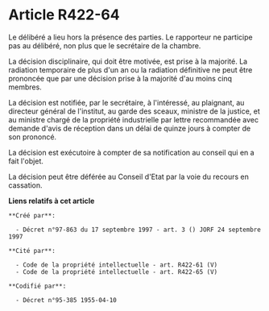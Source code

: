 # Article R422-64

Le délibéré a lieu hors la présence des parties. Le rapporteur ne participe pas au délibéré, non plus que le secrétaire de la
chambre.

La décision disciplinaire, qui doit être motivée, est prise à la majorité. La radiation temporaire de plus d'un an ou la
radiation définitive ne peut être prononcée que par une décision prise à la majorité d'au moins cinq membres.

La décision est notifiée, par le secrétaire, à l'intéressé, au plaignant, au directeur général de l'institut, au garde des
sceaux, ministre de la justice, et au ministre chargé de la propriété industrielle par lettre recommandée avec demande d'avis
de réception dans un délai de quinze jours à compter de son prononcé.

La décision est exécutoire à compter de sa notification au conseil qui en a fait l'objet.

La décision peut être déférée au Conseil d'Etat par la voie du recours en cassation.

**Liens relatifs à cet article**

	**Créé par**:

	  - Décret n°97-863 du 17 septembre 1997 - art. 3 () JORF 24 septembre 1997

	**Cité par**:

	  - Code de la propriété intellectuelle - art. R422-61 (V)
	  - Code de la propriété intellectuelle - art. R422-65 (V)

	**Codifié par**:

	  - Décret n°95-385 1955-04-10
